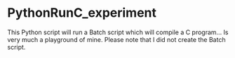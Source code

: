# PythonRunC_experiment
This Python script will run a Batch script which will compile a C program... Is very much a playground of mine. Please note that I did not create the Batch script. 
